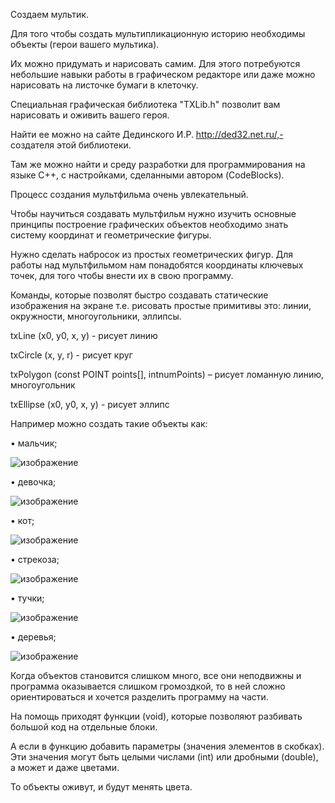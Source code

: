 Создаем мультик. 

Для того чтобы создать мультипликационную историю необходимы объекты (герои  вашего мультика). 

Их можно придумать и нарисовать самим. Для этого потребуются небольшие навыки работы в графическом редакторе или даже можно нарисовать на листочке бумаги в клеточку.  

Специальная графическая библиотека "TXLib.h" позволит вам нарисовать и оживить вашего героя.

Найти ее можно на сайте Дединского И.Р. http://ded32.net.ru/,- создателя этой библиотеки. 

Там же можно найти и среду разработки для программирования на языке С++, с настройками, сделанными автором (CodeBlocks).

Процесс создания мультфильма очень увлекательный.

Чтобы научиться создавать мультфильм нужно изучить основные принципы построение графических объектов необходимо знать систему координат и геометрические фигуры.

Нужно сделать набросок из простых геометрических фигур. Для работы над мультфильмом нам понадобятся координаты ключевых точек, для того чтобы внести их в свою программу. 

Команды, которые позволят быстро создавать статические изображения на экране т.е. рисовать простые примитивы это:  линии, окружности, многоугольники, эллипсы.

txLine (x0, y0, x, y) - рисует линию

txCircle (x, y, r) - рисует круг

txPolygon (const POINT points[], intnumPoints) – рисует ломанную линию, многоугольник

txEllipse (x0, y0, x, y) - рисует эллипс

Например можно создать такие объекты как:

•	мальчик;

 ![изображение](https://user-images.githubusercontent.com/82114365/114375537-6d37ce80-9b8d-11eb-9795-8bbb8bc9d196.png)

•	девочка;
 
![изображение](https://user-images.githubusercontent.com/82114365/114375583-7c1e8100-9b8d-11eb-9d4b-e4aaabce30d1.png)

•	кот;

![изображение](https://user-images.githubusercontent.com/82114365/114375609-850f5280-9b8d-11eb-8685-ee899fb1fa62.png)

• стрекоза;

 ![изображение](https://user-images.githubusercontent.com/82114365/114375666-92c4d800-9b8d-11eb-90f8-15b741f1b3a3.png)

• тучки;

 ![изображение](https://user-images.githubusercontent.com/82114365/114375804-ba1ba500-9b8d-11eb-85e5-449374fad45c.png)

• деревья;

 ![изображение](https://user-images.githubusercontent.com/82114365/114375846-c43da380-9b8d-11eb-970c-611a7c13db0e.png)
 
 Когда объектов  становится слишком много, все они неподвижны и программа оказывается слишком  громоздкой, то в ней сложно ориентироваться и хочется разделить программу на части.
 
 На помощь приходят функции (void), которые позволяют разбивать большой код на отдельные блоки. 
 
 А если в функцию добавить параметры (значения элементов в скобках).  Эти значения могут быть целыми числами (int) или дробными (double), а может и даже цветами. 
 
 То объекты оживут, и будут менять цвета. 
 
 


